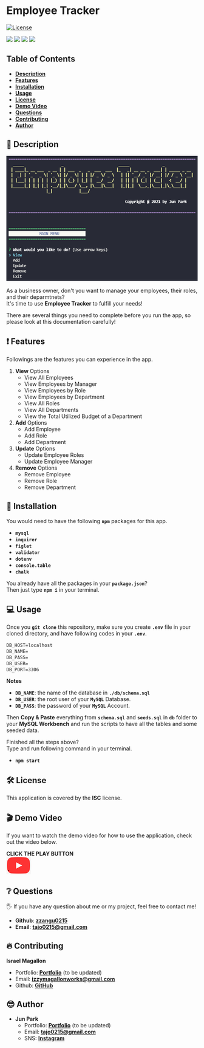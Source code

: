 # Employee Tracker

[![License](https://img.shields.io/badge/License-ISC-blue.svg)](https://opensource.org/licenses/IPL-1.0)

<p>
    <img src="https://img.shields.io/badge/Javascript-yellow" />
    <img src="https://img.shields.io/badge/mySQL-blue"  />
    <img src="https://img.shields.io/badge/-node.js-green" />
    <img src="https://img.shields.io/badge/-json-orange" />
</p>

## Table of Contents
- [**Description**](#-description)
- [**Features**](#-features)
- [**Installation**](#-installation)
- [**Usage**](#-usage)
- [**License**](#-license)
- [**Demo Video**](#-demo-video)
- [**Questions**](#-questions)
- [**Contributing**](#-contributing)
- [**Author**](#-author)

## 📑 Description
![Image Caption](images/main_menu.PNG)

As a business owner, don't you want to manage your employees, their roles, and their deparmtnets?  
It's time to use **Employee Tracker** to fulfill your needs!  

There are several things you need to complete before you run the app, so please look at this documentation carefully!

## ❗ Features
Followings are the features you can experience in the app.

1. **View** Options
    - View All Employees
    - View Employees by Manager
    - View Employees by Role
    - View Employees by Department
    - View All Roles
    - View All Departments
    - View the Total Utilized Budget of a Department
2. **Add** Options
    - Add Employee
    - Add Role
    - Add Department
3. **Update** Options
    - Update Employee Roles
    - Update Employee Manager
4. **Remove** Options
    - Remove Employee
    - Remove Role
    - Remove Department

## 💾 Installation
You would need to have the following **`npm`** packages for this app.
- **`mysql`**
- **`inquirer`**
- **`figlet`**
- **`validator`**
- **`dotenv`**
- **`console.table`**
- **`chalk`** 

You already have all the packages in your **`package.json`**?  
Then just type **`npm i`** in your terminal.

## 💻 Usage
Once you **`git clone`** this repository, make sure you create **`.env`** file in your cloned directory, and have following codes in your **`.env`**.
```
DB_HOST=localhost
DB_NAME=
DB_PASS=
DB_USER=
DB_PORT=3306
```
**Notes** 
- **`DB_NAME`**: the name of the database in **`./db/schema.sql`** 
- **`DB_USER`**: the root user of your **`MySQL`** Database.
- **`DB_PASS`**: the password of your **`MySQL`** Account.

Then **Copy & Paste** everything from **`schema.sql`** and **`seeds.sql`** in **`db`** folder to your **MySQL Workbench** and run the scripts to have all the tables and some seeded data.

Finished all the steps above?  
Type and run following command in your terminal.
- **`npm start`** 

## 🛠 License
This application is covered by the **ISC** license.

## 🎬 Demo Video
If you want to watch the demo video for how to use the application, check out the video below.  

**CLICK THE PLAY BUTTON**  
[![Image Caption](images/youtube-play-button.PNG)](https://youtu.be/DtImnxCd0y0)


## ❔ Questions
🖐 If you have any question about me or my project, feel free to contact me!  
- **Github**: [**zzangu0215**](https://github.com/zzangu0215)  
- **Email**: **tajo0215@gmail.com**

## 🔥 Contributing
**Israel Magallon**
  - Portfolio: [**Portfolio**](https://imagallon.github.io/portfolio1.1/) (to be updated)
  - Email: **izzymagallonworks@gmail.com**
  - Github: [**GitHub**](https://github.com/imagallon)

## 😎 Author
- **Jun Park**
    - Portfolio: [**Portfolio**](https://zzangu0215.github.io/portfolio/) (to be updated)
    - Email: **tajo0215@gmail.com**
    - SNS: [**Instagram**](https://www.instagram.com/o0ojunny/)
